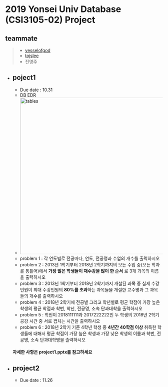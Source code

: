 # 2019 Yonsei Univ Database (CSI3105-02) Project
## teammate
> * [vesselofgod](https://github.com/vesselofgod)
> * [tojslee](https://github.com/tojslee)
> * 전영주

* ## poject1
  * Due date : 10.31
  * DB EDR
  * <img width="500" alt="tables" src="https://user-images.githubusercontent.com/18081105/67873221-763e0700-fb76-11e9-9d67-148be7a407d0.png">
  * problem 1 : 각 연도별로 전공마다, 연도, 전공명과 수업의 개수를 출력하시오
  * problem 2 : 2013년 1학기부터 2018년 2학기까지의 모든 수업 중(모든 학과를 통틀어)에서 **가장 많은 학생들이 재수강을 많이 한 순서** 로 3개 과목의 이름을 출력하시오
  * problem 3 : 2013년 1학기부터 2018년 2학기까지 개설된 과목 중 실제 수강인원이 최대 수강인원의 **80%를 초과**하는 과목들을 개설한 교수명과 그 과목 들의 개수를 출력하시오
  * problem 4 : 2018년 2학기에 전공별 그리고 학년별로 평균 학점이 가장 높은 학생의 평균 학점과 학번, 학년, 전공명, 소속 단과대학을 출력하시오
  * problem 5 : 학번이 2018111111과 2017222222인 두 학생의 2018년 2학기 공강 시간 중 서로 겹치는 시간을 출력하시오
  * problem 6 : 2018년 2학기 기준 4학년 학생 중 **4년간 40학점 이상** 취득한 학생들에 대해서 평균 학점이 가장 높은 학생과 가장 낮은 학생의 이름과 학번, 전공명, 소속 단과대학명을 출력하시오
  #### 자세한 사항은 project1.pptx를 참고하세요

* ## project2
  * Due date : 11.26
